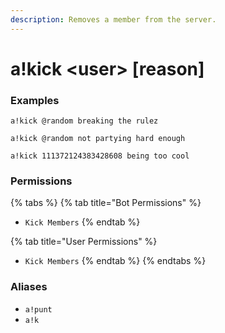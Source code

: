 ```yaml
---
description: Removes a member from the server.
---
```


# a!kick &lt;user&gt; \[reason\]

### Examples

```text
a!kick @random breaking the rulez
```

```text
a!kick @random not partying hard enough
```

```text
a!kick 111372124383428608 being too cool
```

### Permissions

{% tabs %}
{% tab title="Bot Permissions" %}
* `Kick Members`
{% endtab %}

{% tab title="User Permissions" %}
* `Kick Members`
{% endtab %}
{% endtabs %}

### Aliases

* `a!punt`
* `a!k`

